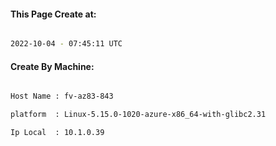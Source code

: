 
   
#### This Page Create at:

```bash

2022-10-04 - 07:45:11 UTC

```

#### Create By Machine:

```bash

Host Name : fv-az83-843

platform  : Linux-5.15.0-1020-azure-x86_64-with-glibc2.31

Ip Local  : 10.1.0.39

```

